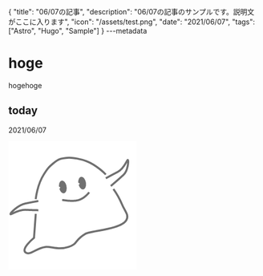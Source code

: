 {
  "title": "06/07の記事",
  "description": "06/07の記事のサンプルです。説明文がここに入ります",
  "icon": "/assets/test.png",
  "date": "2021/06/07",
  "tags": ["Astro", "Hugo", "Sample"]
}
---metadata

# hoge
hogehoge

## today
2021/06/07

![img](/assets/test.png)